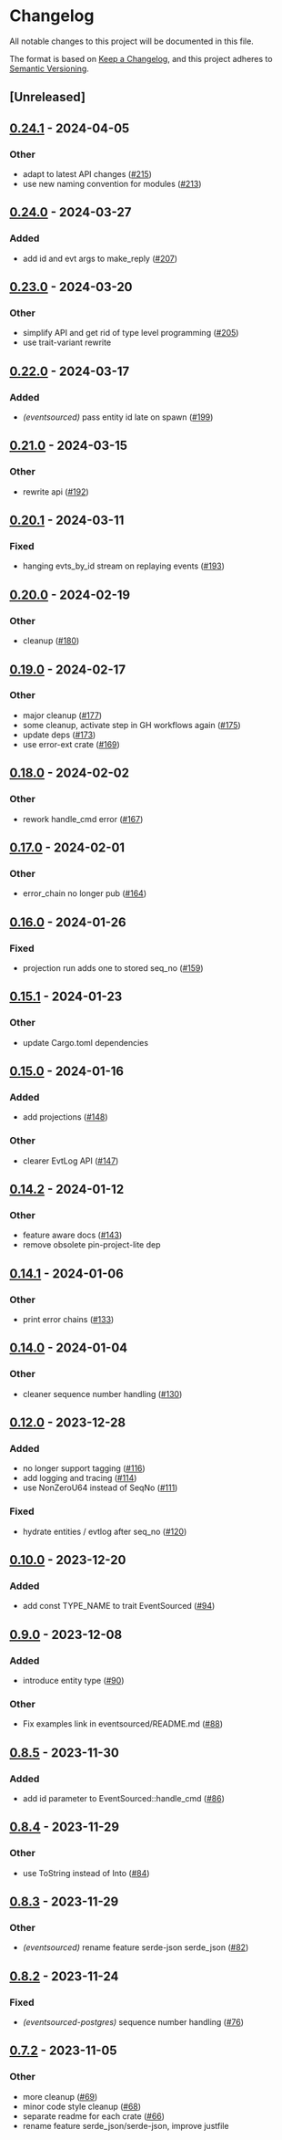 # Changelog
All notable changes to this project will be documented in this file.

The format is based on [Keep a Changelog](https://keepachangelog.com/en/1.0.0/),
and this project adheres to [Semantic Versioning](https://semver.org/spec/v2.0.0.html).

## [Unreleased]

## [0.24.1](https://github.com/hseeberger/eventsourced/compare/eventsourced-v0.24.0...eventsourced-v0.24.1) - 2024-04-05

### Other
- adapt to latest API changes ([#215](https://github.com/hseeberger/eventsourced/pull/215))
- use new naming convention for modules ([#213](https://github.com/hseeberger/eventsourced/pull/213))

## [0.24.0](https://github.com/hseeberger/eventsourced/compare/eventsourced-v0.23.0...eventsourced-v0.24.0) - 2024-03-27

### Added
- add id and evt args to make_reply ([#207](https://github.com/hseeberger/eventsourced/pull/207))

## [0.23.0](https://github.com/hseeberger/eventsourced/compare/eventsourced-v0.22.0...eventsourced-v0.23.0) - 2024-03-20

### Other
- simplify API and get rid of type level programming ([#205](https://github.com/hseeberger/eventsourced/pull/205))
- use trait-variant rewrite

## [0.22.0](https://github.com/hseeberger/eventsourced/compare/eventsourced-v0.21.0...eventsourced-v0.22.0) - 2024-03-17

### Added
- *(eventsourced)* pass entity id late on spawn ([#199](https://github.com/hseeberger/eventsourced/pull/199))

## [0.21.0](https://github.com/hseeberger/eventsourced/compare/eventsourced-v0.20.1...eventsourced-v0.21.0) - 2024-03-15

### Other
- rewrite api ([#192](https://github.com/hseeberger/eventsourced/pull/192))

## [0.20.1](https://github.com/hseeberger/eventsourced/compare/eventsourced-v0.20.0...eventsourced-v0.20.1) - 2024-03-11

### Fixed
- hanging evts_by_id stream on replaying events ([#193](https://github.com/hseeberger/eventsourced/pull/193))

## [0.20.0](https://github.com/hseeberger/eventsourced/compare/eventsourced-v0.19.0...eventsourced-v0.20.0) - 2024-02-19

### Other
- cleanup ([#180](https://github.com/hseeberger/eventsourced/pull/180))

## [0.19.0](https://github.com/hseeberger/eventsourced/compare/eventsourced-v0.18.0...eventsourced-v0.19.0) - 2024-02-17

### Other
- major cleanup ([#177](https://github.com/hseeberger/eventsourced/pull/177))
- some cleanup, activate step in GH workflows again ([#175](https://github.com/hseeberger/eventsourced/pull/175))
- update deps ([#173](https://github.com/hseeberger/eventsourced/pull/173))
- use error-ext crate ([#169](https://github.com/hseeberger/eventsourced/pull/169))

## [0.18.0](https://github.com/hseeberger/eventsourced/compare/eventsourced-v0.17.0...eventsourced-v0.18.0) - 2024-02-02

### Other
- rework handle_cmd error ([#167](https://github.com/hseeberger/eventsourced/pull/167))

## [0.17.0](https://github.com/hseeberger/eventsourced/compare/eventsourced-v0.16.0...eventsourced-v0.17.0) - 2024-02-01

### Other
- error_chain no longer pub ([#164](https://github.com/hseeberger/eventsourced/pull/164))

## [0.16.0](https://github.com/hseeberger/eventsourced/compare/eventsourced-v0.15.1...eventsourced-v0.16.0) - 2024-01-26

### Fixed
- projection run adds one to stored seq_no ([#159](https://github.com/hseeberger/eventsourced/pull/159))

## [0.15.1](https://github.com/hseeberger/eventsourced/compare/eventsourced-v0.15.0...eventsourced-v0.15.1) - 2024-01-23

### Other
- update Cargo.toml dependencies

## [0.15.0](https://github.com/hseeberger/eventsourced/compare/eventsourced-v0.14.2...eventsourced-v0.15.0) - 2024-01-16

### Added
- add projections ([#148](https://github.com/hseeberger/eventsourced/pull/148))

### Other
- clearer EvtLog API ([#147](https://github.com/hseeberger/eventsourced/pull/147))

## [0.14.2](https://github.com/hseeberger/eventsourced/compare/eventsourced-v0.14.1...eventsourced-v0.14.2) - 2024-01-12

### Other
- feature aware docs ([#143](https://github.com/hseeberger/eventsourced/pull/143))
- remove obsolete pin-project-lite dep

## [0.14.1](https://github.com/hseeberger/eventsourced/compare/eventsourced-v0.14.0...eventsourced-v0.14.1) - 2024-01-06

### Other
- print error chains ([#133](https://github.com/hseeberger/eventsourced/pull/133))

## [0.14.0](https://github.com/hseeberger/eventsourced/compare/eventsourced-v0.13.0...eventsourced-v0.14.0) - 2024-01-04

### Other
- cleaner sequence number handling ([#130](https://github.com/hseeberger/eventsourced/pull/130))

## [0.12.0](https://github.com/hseeberger/eventsourced/compare/eventsourced-v0.11.0...eventsourced-v0.12.0) - 2023-12-28

### Added
- no longer support tagging ([#116](https://github.com/hseeberger/eventsourced/pull/116))
- add logging and tracing ([#114](https://github.com/hseeberger/eventsourced/pull/114))
- use NonZeroU64 instead of SeqNo ([#111](https://github.com/hseeberger/eventsourced/pull/111))

### Fixed
- hydrate entities / evtlog after seq_no ([#120](https://github.com/hseeberger/eventsourced/pull/120))

## [0.10.0](https://github.com/hseeberger/eventsourced/compare/eventsourced-v0.9.0...eventsourced-v0.10.0) - 2023-12-20

### Added
- add const TYPE_NAME to trait EventSourced ([#94](https://github.com/hseeberger/eventsourced/pull/94))

## [0.9.0](https://github.com/hseeberger/eventsourced/compare/eventsourced-v0.8.5...eventsourced-v0.9.0) - 2023-12-08

### Added
- introduce entity type ([#90](https://github.com/hseeberger/eventsourced/pull/90))

### Other
- Fix examples link in eventsourced/README.md ([#88](https://github.com/hseeberger/eventsourced/pull/88))

## [0.8.5](https://github.com/hseeberger/eventsourced/compare/eventsourced-v0.8.4...eventsourced-v0.8.5) - 2023-11-30

### Added
- add id parameter to EventSourced::handle_cmd ([#86](https://github.com/hseeberger/eventsourced/pull/86))

## [0.8.4](https://github.com/hseeberger/eventsourced/compare/eventsourced-v0.8.3...eventsourced-v0.8.4) - 2023-11-29

### Other
- use ToString instead of Into<String> ([#84](https://github.com/hseeberger/eventsourced/pull/84))

## [0.8.3](https://github.com/hseeberger/eventsourced/compare/eventsourced-v0.8.2...eventsourced-v0.8.3) - 2023-11-29

### Other
- *(eventsourced)* rename feature serde-json serde_json ([#82](https://github.com/hseeberger/eventsourced/pull/82))

## [0.8.2](https://github.com/hseeberger/eventsourced/compare/eventsourced-v0.8.1...eventsourced-v0.8.2) - 2023-11-24

### Fixed
- *(eventsourced-postgres)* sequence number handling ([#76](https://github.com/hseeberger/eventsourced/pull/76))

## [0.7.2](https://github.com/hseeberger/eventsourced/compare/eventsourced-v0.7.1...eventsourced-v0.7.2) - 2023-11-05

### Other
- more cleanup ([#69](https://github.com/hseeberger/eventsourced/pull/69))
- minor code style cleanup ([#68](https://github.com/hseeberger/eventsourced/pull/68))
- separate readme for each crate ([#66](https://github.com/hseeberger/eventsourced/pull/66))
- rename feature serde_json/serde-json, improve justfile
